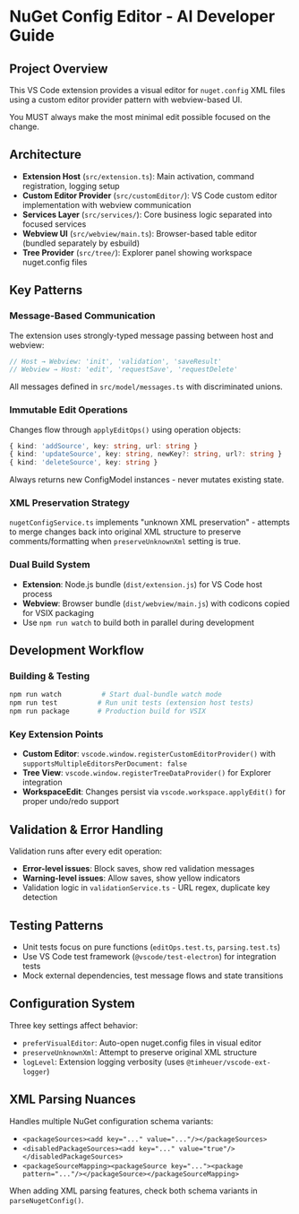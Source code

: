 # NuGet Config Editor - AI Developer Guide

## Project Overview

This VS Code extension provides a visual editor for `nuget.config` XML files using a custom editor provider pattern with webview-based UI.

You MUST always make the most minimal edit possible focused on the change.

## Architecture

- **Extension Host** (`src/extension.ts`): Main activation, command registration, logging setup
- **Custom Editor Provider** (`src/customEditor/`): VS Code custom editor implementation with webview communication
- **Services Layer** (`src/services/`): Core business logic separated into focused services
- **Webview UI** (`src/webview/main.ts`): Browser-based table editor (bundled separately by esbuild)
- **Tree Provider** (`src/tree/`): Explorer panel showing workspace nuget.config files

## Key Patterns

### Message-Based Communication

The extension uses strongly-typed message passing between host and webview:

```typescript
// Host → Webview: 'init', 'validation', 'saveResult'
// Webview → Host: 'edit', 'requestSave', 'requestDelete'
```

All messages defined in `src/model/messages.ts` with discriminated unions.

### Immutable Edit Operations

Changes flow through `applyEditOps()` using operation objects:

```typescript
{ kind: 'addSource', key: string, url: string }
{ kind: 'updateSource', key: string, newKey?: string, url?: string }
{ kind: 'deleteSource', key: string }
```

Always returns new ConfigModel instances - never mutates existing state.

### XML Preservation Strategy

`nugetConfigService.ts` implements "unknown XML preservation" - attempts to merge changes back into original XML structure to preserve comments/formatting when `preserveUnknownXml` setting is true.

### Dual Build System

- **Extension**: Node.js bundle (`dist/extension.js`) for VS Code host process
- **Webview**: Browser bundle (`dist/webview/main.js`) with codicons copied for VSIX packaging
- Use `npm run watch` to build both in parallel during development

## Development Workflow

### Building & Testing

```bash
npm run watch          # Start dual-bundle watch mode
npm run test          # Run unit tests (extension host tests)
npm run package       # Production build for VSIX
```

### Key Extension Points

- **Custom Editor**: `vscode.window.registerCustomEditorProvider()` with `supportsMultipleEditorsPerDocument: false`
- **Tree View**: `vscode.window.registerTreeDataProvider()` for Explorer integration
- **WorkspaceEdit**: Changes persist via `vscode.workspace.applyEdit()` for proper undo/redo support

## Validation & Error Handling

Validation runs after every edit operation:

- **Error-level issues**: Block saves, show red validation messages
- **Warning-level issues**: Allow saves, show yellow indicators
- Validation logic in `validationService.ts` - URL regex, duplicate key detection

## Testing Patterns

- Unit tests focus on pure functions (`editOps.test.ts`, `parsing.test.ts`)
- Use VS Code test framework (`@vscode/test-electron`) for integration tests
- Mock external dependencies, test message flows and state transitions

## Configuration System

Three key settings affect behavior:

- `preferVisualEditor`: Auto-open nuget.config files in visual editor
- `preserveUnknownXml`: Attempt to preserve original XML structure
- `logLevel`: Extension logging verbosity (uses `@timheuer/vscode-ext-logger`)

## XML Parsing Nuances

Handles multiple NuGet configuration schema variants:

- `<packageSources><add key="..." value="..."/></packageSources>`
- `<disabledPackageSources><add key="..." value="true"/></disabledPackageSources>`
- `<packageSourceMapping><packageSource key="..."><package pattern="..."/></packageSource></packageSourceMapping>`

When adding XML parsing features, check both schema variants in `parseNugetConfig()`.
